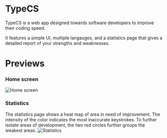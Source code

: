 # TypeCS

TypeCS is a web app designed towards software developers to improve their coding speed. 

It features a simple UI, multiple langauges, and a statistics page that gives a detailed
report of your strengths and weaknesses.

# Previews

### Home screen 
![Home screen](https://i.imgur.com/vnhE4CO_d.webp)
### Statistics 

The statistics page shows a heat map of area in need of improvement.
The intensity of the color indicates the most inaccurate keystrokes.
To further isolate areas of development, the two red circles further groups 
the weakest areas.
![Statistics](https://i.imgur.com/msrjAnc_d.webp)
